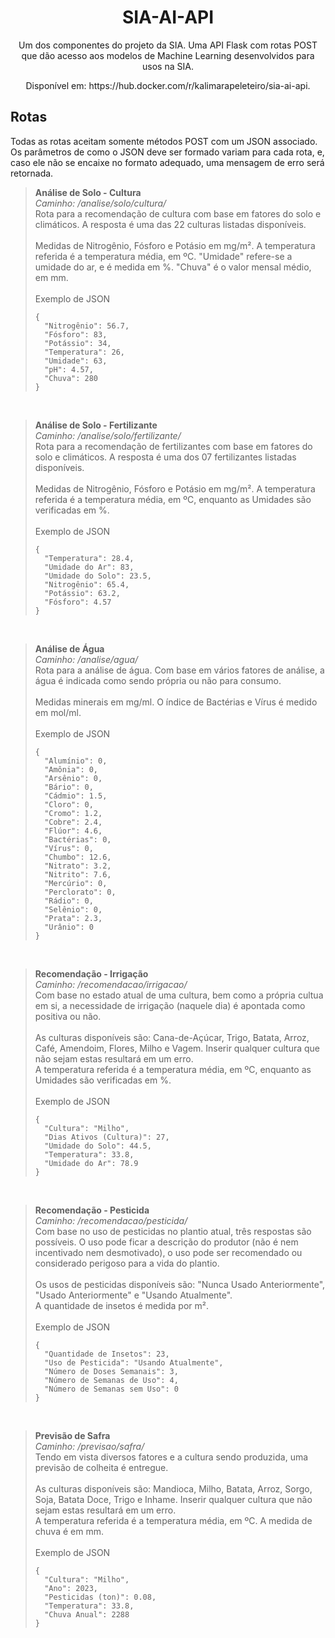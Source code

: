 <h1 align="center"> SIA-AI-API </h1>
<p align = "center">Um dos componentes do projeto da SIA. Uma API Flask com rotas POST que dão acesso aos modelos de Machine Learning desenvolvidos para usos na SIA.</p>

<p align = "center">Disponível em: https://hub.docker.com/r/kalimarapeleteiro/sia-ai-api.</p>

## Rotas
Todas as rotas aceitam somente métodos POST com um JSON associado. Os parâmetros de como o JSON deve ser formado variam para cada rota, e, caso ele não
se encaixe no formato adequado, uma mensagem de erro será retornada.

> **Análise de Solo - Cultura**
> <br>
> *Caminho: /analise/solo/cultura/*
> <br>
> Rota para a recomendação de cultura com base em fatores do solo e climáticos. A resposta é uma das 22 culturas listadas disponíveis.
> <br>
> <br>
> Medidas de Nitrogênio, Fósforo e Potásio em mg/m². A temperatura referida é a temperatura média, em ºC. "Umidade" refere-se a umidade do
> ar, e é medida em %. "Chuva" é o valor mensal médio, em mm.
> <br>
> <br>
> Exemplo de JSON
> ```
> {
>   "Nitrogênio": 56.7,
>   "Fósforo": 83,
>   "Potássio": 34,
>   "Temperatura": 26,
>   "Umidade": 63,
>   "pH": 4.57,
>   "Chuva": 280
> }
> ```

<br>

> **Análise de Solo - Fertilizante**
> <br>
> *Caminho: /analise/solo/fertilizante/*
> <br>
> Rota para a recomendação de fertilizantes com base em fatores do solo e climáticos. A resposta é uma dos 07 fertilizantes listadas disponíveis.
> <br>
> <br>
> Medidas de Nitrogênio, Fósforo e Potásio em mg/m². A temperatura referida é a temperatura média, em ºC, enquanto as Umidades são verificadas em %.
> <br>
> <br>
> Exemplo de JSON
> ```
> {
>   "Temperatura": 28.4,
>   "Umidade do Ar": 83,
>   "Umidade do Solo": 23.5,
>   "Nitrogênio": 65.4,
>   "Potássio": 63.2,
>   "Fósforo": 4.57
> }
> ```

<br>

> **Análise de Água**
> <br>
> *Caminho: /analise/agua/*
> <br>
> Rota para a análise de água. Com base em vários fatores de análise, a água é indicada como sendo própria ou não para consumo.
> <br>
> <br>
> Medidas minerais em mg/ml. O índice de Bactérias e Vírus é medido em mol/ml.
> <br>
> <br>
> Exemplo de JSON
> ```
> {
>   "Alumínio": 0,
>   "Amônia": 0,
>   "Arsênio": 0,
>   "Bário": 0,
>   "Cádmio": 1.5,
>   "Cloro": 0,
>   "Cromo": 1.2,
>   "Cobre": 2.4,
>   "Flúor": 4.6,
>   "Bactérias": 0,
>   "Vírus": 0,
>   "Chumbo": 12.6,
>   "Nitrato": 3.2,
>   "Nitrito": 7.6,
>   "Mercúrio": 0,
>   "Perclorato": 0,
>   "Rádio": 0,
>   "Selênio": 0,
>   "Prata": 2.3,
>   "Urânio": 0
> }
> ```

<br>

> **Recomendação - Irrigação**
> <br>
> *Caminho: /recomendacao/irrigacao/*
> <br>
> Com base no estado atual de uma cultura, bem como a própria cultua em si, a necessidade de irrigação (naquele dia) é apontada como positiva ou não.
> <br>
> <br>
> As culturas disponíveis são: Cana-de-Açúcar, Trigo, Batata, Arroz, Café, Amendoim, Flores, Milho e Vagem. Inserir qualquer cultura que não sejam estas resultará em um erro.
> <br>
> A temperatura referida é a temperatura média, em ºC, enquanto as Umidades são verificadas em %.
> <br>
> <br>
> Exemplo de JSON
> ```
> {
>   "Cultura": "Milho",
>   "Dias Ativos (Cultura)": 27,
>   "Umidade do Solo": 44.5,
>   "Temperatura": 33.8,
>   "Umidade do Ar": 78.9
> }
> ```

<br>

> **Recomendação - Pesticida**
> <br>
> *Caminho: /recomendacao/pesticida/*
> <br>
> Com base no uso de pesticidas no plantio atual, três respostas são possíveis. O uso pode ficar a descrição
> do produtor (não é nem incentivado nem desmotivado), o uso pode ser recomendado ou considerado perigoso
> para a vida do plantio.
> <br>
> <br>
> Os usos de pesticidas disponíveis são: "Nunca Usado Anteriormente", "Usado Anteriormente" e "Usando Atualmente".
> <br>
> A quantidade de insetos é medida por m².
> <br>
> <br>
> Exemplo de JSON
> ```
> {
>   "Quantidade de Insetos": 23,
>   "Uso de Pesticida": "Usando Atualmente",
>   "Número de Doses Semanais": 3,
>   "Número de Semanas de Uso": 4,
>   "Número de Semanas sem Uso": 0
> }
> ```

<br>

> **Previsão de Safra**
> <br>
> *Caminho: /previsao/safra/*
> <br>
> Tendo em vista diversos fatores e a cultura sendo produzida, uma previsão de colheita é entregue.
> <br>
> <br>
> As culturas disponíveis são: Mandioca, Milho, Batata, Arroz, Sorgo, Soja, Batata Doce, Trigo e Inhame. Inserir qualquer cultura que não sejam estas resultará em um erro.
> <br>
> A temperatura referida é a temperatura média, em ºC. A medida de chuva é em mm.
> <br>
> <br>
> Exemplo de JSON
> ```
> {
>   "Cultura": "Milho",
>   "Ano": 2023,
>   "Pesticidas (ton)": 0.08,
>   "Temperatura": 33.8,
>   "Chuva Anual": 2288
> }
> ```
